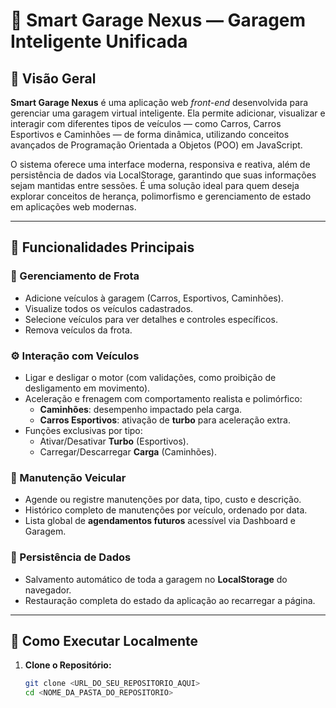 # 🚗 Smart Garage Nexus — Garagem Inteligente Unificada

## 📘 Visão Geral

**Smart Garage Nexus** é uma aplicação web *front-end* desenvolvida para gerenciar uma garagem virtual inteligente. Ela permite adicionar, visualizar e interagir com diferentes tipos de veículos — como Carros, Carros Esportivos e Caminhões — de forma dinâmica, utilizando conceitos avançados de Programação Orientada a Objetos (POO) em JavaScript.

O sistema oferece uma interface moderna, responsiva e reativa, além de persistência de dados via LocalStorage, garantindo que suas informações sejam mantidas entre sessões. É uma solução ideal para quem deseja explorar conceitos de herança, polimorfismo e gerenciamento de estado em aplicações web modernas.

---

## 🚀 Funcionalidades Principais

### 🔧 Gerenciamento de Frota
- Adicione veículos à garagem (Carros, Esportivos, Caminhões).
- Visualize todos os veículos cadastrados.
- Selecione veículos para ver detalhes e controles específicos.
- Remova veículos da frota.

### ⚙️ Interação com Veículos
- Ligar e desligar o motor (com validações, como proibição de desligamento em movimento).
- Aceleração e frenagem com comportamento realista e polimórfico:
  - **Caminhões**: desempenho impactado pela carga.
  - **Carros Esportivos**: ativação de **turbo** para aceleração extra.
- Funções exclusivas por tipo:
  - Ativar/Desativar **Turbo** (Esportivos).
  - Carregar/Descarregar **Carga** (Caminhões).

### 🧾 Manutenção Veicular
- Agende ou registre manutenções por data, tipo, custo e descrição.
- Histórico completo de manutenções por veículo, ordenado por data.
- Lista global de **agendamentos futuros** acessível via Dashboard e Garagem.

### 💾 Persistência de Dados
- Salvamento automático de toda a garagem no **LocalStorage** do navegador.
- Restauração completa do estado da aplicação ao recarregar a página.

---

## 🧪 Como Executar Localmente

1. **Clone o Repositório:**
   ```bash
   git clone <URL_DO_SEU_REPOSITORIO_AQUI>
   cd <NOME_DA_PASTA_DO_REPOSITORIO>